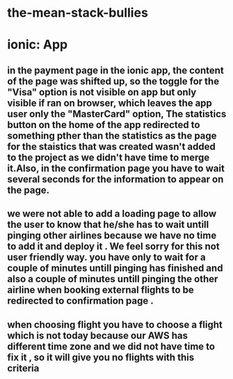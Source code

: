 # the-mean-stack-bullies
# ionic: App

## in the payment page in the ionic app, the content of the page was shifted up, so the toggle for the "Visa" option is not visible on app but only visible if ran on browser, which leaves the app user only the "MasterCard" option, The statistics button on the home of the app redirected to something pther than the statistics as the page for the staistics that was created wasn't added to the project as we didn't have time to merge it.Also, in the confirmation page you have to wait several seconds for the information to appear on the page.

## we were not able to add a loading page to allow the user to know that he/she has to wait untill pinging other airlines because we have no time to add it and deploy it . We feel sorry for this not user friendly way. you have only to wait for a couple of minutes untill pinging has finished and also a couple of minutes untill pinging the other airline when booking external flights to be redirected to confirmation page .


## when choosing flight you have to choose a flight which is not today because our AWS has different time zone and we did not have time to fix it , so it will give you no flights with this criteria

## 


